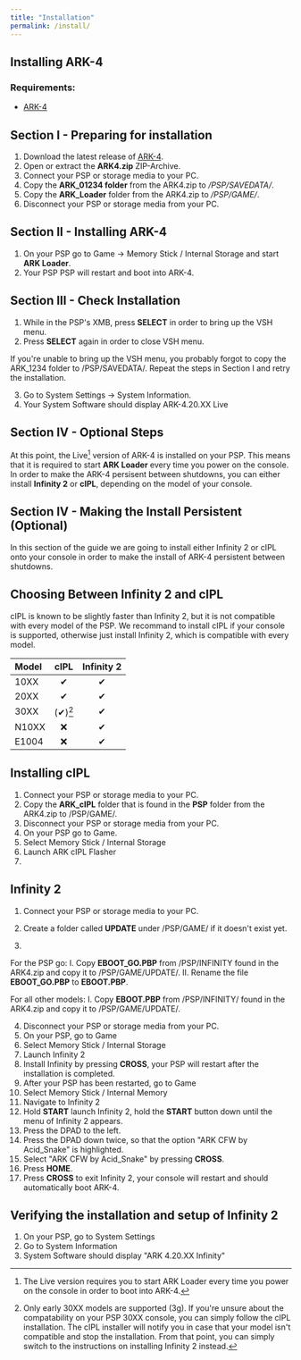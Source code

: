 ```yaml
---
title: "Installation"
permalink: /install/
---
```


## Installing ARK-4

### Requirements:
- [ARK-4](https://github.com/PSP-Archive/ARK-4/releases/latest)

## Section I - Preparing for installation
1. Download the latest release of [ARK-4](https://github.com/PSP-Archive/ARK-4/releases/latest).
2. Open or extract the **ARK4.zip** ZIP-Archive.
3. Connect your PSP or storage media to your PC.
4. Copy the **ARK_01234 folder** from the ARK4.zip to */PSP/SAVEDATA/*.
5. Copy the **ARK_Loader** folder from the ARK4.zip to */PSP/GAME/*.
6. Disconnect your PSP or storage media from your PC.


## Section II - Installing ARK-4
1. On your PSP go to Game -> Memory Stick / Internal Storage and start **ARK Loader**.
2. Your PSP PSP will restart and boot into ARK-4.

## Section III - Check Installation
1. While in the PSP's XMB, press **SELECT** in order to bring up the VSH menu.
2. Press **SELECT** again in order to close VSH menu.

If you're unable to bring up the VSH menu, you probably forgot to copy the ARK_1234 folder to /PSP/SAVEDATA/. Repeat the steps in Section I and retry the installation.

3. Go to System Settings -> System Information.
4. Your System Software should display ARK-4.20.XX Live

## Section IV - Optional Steps
At this point, the Live[^1] version of ARK-4 is installed on your PSP. This means that it is required to start **ARK Loader** every time you power on the console. In order to make the ARK-4 persisent between shutdowns, you can either install **Infinity 2** or **cIPL**, depending on the model of your console.

[^1]: The Live version requires you to start ARK Loader every time you power on the console in order to boot into ARK-4.

## Section IV - Making the Install Persistent (Optional)

In this section of the guide we are going to install either Infinity 2 or cIPL onto your console in order to make the install of ARK-4 persistent between shutdowns.

## Choosing Between Infinity 2 and cIPL
cIPL is known to be slightly faster than Infinity 2, but it is not compatible with every model of the PSP.
We recommand to install cIPL if your console is supported, otherwise just install Infinity 2, which is compatible with every model.

| Model | cIPL | Infinity 2 |
|:------|:----:|:----------:|
| 10XX | ✔ | ✔ |
| 20XX | ✔ | ✔ |
| 30XX | (✔)[^2] | ✔ |
| N10XX | ❌ | ✔ |
| E1004 | ❌ | ✔ |


[^2]: Only early 30XX models are supported (3g). If you're unsure about the compatability on your PSP 30XX console, you can simply follow the cIPL installation. The cIPL installer will notify you in case that your model isn't compatible and stop the installation. From that point, you can simply switch to the instructions on installing Infinity 2 instead.

## Installing cIPL
1. Connect your PSP or storage media to your PC.
2. Copy the **ARK_cIPL** folder that is found in the **PSP** folder from the ARK4.zip to /PSP/GAME/.
3. Disconnect your PSP or storage media from your PC.
4. On your PSP go to Game.
5. Select Memory Stick / Internal Storage
6. Launch ARK cIPL Flasher
7. 

## Infinity 2
1. Connect your PSP or storage media to your PC.
2. Create a folder called **UPDATE** under /PSP/GAME/ if it doesn't exist yet.

3.
For the PSP go:
I. Copy **EBOOT_GO.PBP** from /PSP/INFINITY found in the ARK4.zip and copy it to /PSP/GAME/UPDATE/.
II. Rename the file **EBOOT_GO.PBP** to **EBOOT.PBP**.

For all other models:
I. Copy **EBOOT.PBP** from /PSP/INFINITY/ found in the ARK4.zip and copy it to /PSP/GAME/UPDATE/.

4. Disconnect your PSP or storage media from your PC.
5. On your PSP, go to Game
6. Select Memory Stick / Internal Storage
7. Launch Infinity 2
8. Install Infinity by pressing **CROSS**, your PSP will restart after the installation is completed.
9. After your PSP has been restarted, go to Game
10. Select Memory Stick / Internal Memory
11. Navigate to Infinity 2
12. Hold **START** launch Infinity 2, hold the **START** button down until the menu of Infinity 2 appears.
13. Press the DPAD to the left.
14. Press the DPAD down twice, so that the option "ARK CFW by Acid_Snake" is highlighted.
15. Select "ARK CFW by Acid_Snake" by pressing **CROSS**.
16. Press **HOME**.
17. Press **CROSS** to exit Infinity 2, your console will restart and should automatically boot ARK-4.


## Verifying the installation and setup of Infinity 2
1. On your PSP, go to System Settings
2. Go to System Information
3. System Software should display "ARK 4.20.XX Infinity"



    

